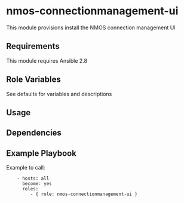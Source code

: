 nmos-connectionmanagement-ui
=========

This module provisions install the NMOS connection management UI

Requirements
------------

This module requires Ansible 2.8

Role Variables
--------------

See defaults for variables and descriptions

## Usage

Dependencies
------------

Example Playbook
----------------

Example to call:
```
    - hosts: all
      become: yes
      roles:
         - { role: nmos-connectionmanagement-ui }
```
